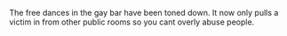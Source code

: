 The free dances in the gay bar have been toned down. It now only pulls a victim in from other public rooms so you cant overly abuse people.